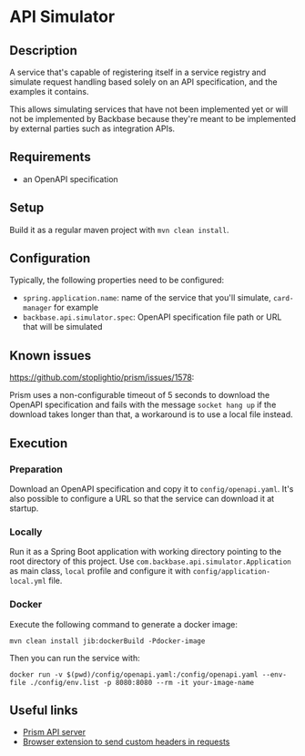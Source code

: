 # API Simulator

## Description

A service that's capable of registering itself in a service registry and simulate request handling based solely
on an API specification, and the examples it contains.

This allows simulating services that have not been implemented yet or will not be implemented by Backbase because
they're meant to be implemented by external parties such as integration APIs.

## Requirements

- an OpenAPI specification

## Setup

Build it as a regular maven project with `mvn clean install`.

## Configuration

Typically, the following properties need to be configured:

- `spring.application.name`: name of the service that you'll simulate, `card-manager` for example
- `backbase.api.simulator.spec`: OpenAPI specification file path or URL that will be simulated

## Known issues

https://github.com/stoplightio/prism/issues/1578:

Prism uses a non-configurable timeout of 5 seconds to download the OpenAPI specification and fails with the message
`socket hang up` if the download takes longer than that, a workaround is to use a local file instead.

## Execution

### Preparation

Download an OpenAPI specification and copy it to `config/openapi.yaml`.
It's also possible to configure a URL so that the service can download it at startup.

### Locally

Run it as a Spring Boot application with working directory pointing to the root directory of this project.
Use `com.backbase.api.simulator.Application` as main class, `local` profile and configure it with
`config/application-local.yml` file.

### Docker

Execute the following command to generate a docker image:

`mvn clean install jib:dockerBuild -Pdocker-image`

Then you can run the service with:

`docker run -v $(pwd)/config/openapi.yaml:/config/openapi.yaml --env-file ./config/env.list -p 8080:8080 --rm -it your-image-name`

## Useful links

- [Prism API server](https://github.com/stoplightio/prism)
- [Browser extension to send custom headers in requests](https://bewisse.com/modheader/)
